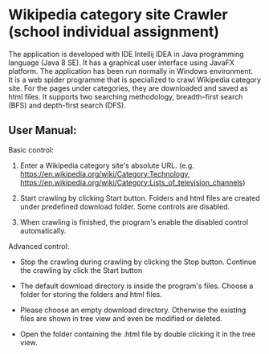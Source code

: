 # Wikipedia category site Crawler (school individual assignment)

The application is developed with IDE Intellij IDEA in Java programming language (Java 8 SE). It has a graphical user interface using JavaFX platform. The application has been run normally in Windows environment.\
It is a web spider programme that is specialized to crawl Wikipedia category site. For the pages under categories, they are downloaded and saved as html files. It supports two searching methodology, breadth-first search (BFS) and depth-first search (DFS).

## User Manual:

Basic control:
1. Enter a Wikipedia category site's absolute URL. (e.g. https://en.wikipedia.org/wiki/Category:Technology, https://en.wikipedia.org/wiki/Category:Lists_of_television_channels)

2. Start crawling by clicking Start button. Folders and html files are created under predefined download folder. Some controls are disabled.

3. When crawling is finished, the program's enable the disabled control automatically.

Advanced control:
- Stop the crawling during crawling by clicking the Stop button. Continue the crawling by click the Start button

- The default download directory is inside the program's files. Choose a folder for storing the folders and html files. 

- Please choose an empty download directory. Otherwise the existing files are shown in tree view and even be modified or deleted.

- Open the folder containing the .html file by double clicking it in the tree view.
